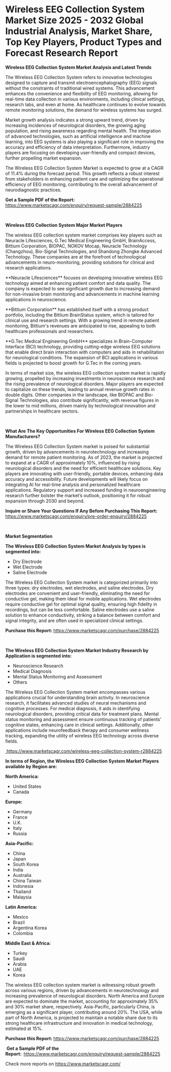 <p><h1>Wireless EEG Collection System Market Size 2025 - 2032 Global Industrial Analysis, Market Share, Top Key Players, Product Types and Forecast Research Report</h1></p><p><strong>Wireless EEG Collection System Market Analysis and Latest Trends</strong></p>
<p><p>The Wireless EEG Collection System refers to innovative technologies designed to capture and transmit electroencephalography (EEG) signals without the constraints of traditional wired systems. This advancement enhances the convenience and flexibility of EEG monitoring, allowing for real-time data collection in various environments, including clinical settings, research labs, and even at home. As healthcare continues to evolve towards remote monitoring solutions, the demand for wireless systems has surged.</p><p>Market growth analysis indicates a strong upward trend, driven by increasing incidences of neurological disorders, the growing aging population, and rising awareness regarding mental health. The integration of advanced technologies, such as artificial intelligence and machine learning, into EEG systems is also playing a significant role in improving the accuracy and efficiency of data interpretation. Furthermore, industry players are focusing on developing user-friendly and compact devices, further propelling market expansion.</p><p>The Wireless EEG Collection System Market is expected to grow at a CAGR of 11.4% during the forecast period. This growth reflects a robust interest from stakeholders in enhancing patient care and optimizing the operational efficiency of EEG monitoring, contributing to the overall advancement of neurodiagnostic practices.</p></p>
<p><strong>Get a Sample PDF of the Report:&nbsp;</strong> <a href="https://www.marketscagr.com/enquiry/request-sample/2884225?utm_campaign=3308&utm_medium=2&utm_source=Github&utm_content=ia&utm_term=13032025&utm_id=wireless-eeg-collection-system">https://www.marketscagr.com/enquiry/request-sample/2884225</a></p>
<p>&nbsp;</p>
<p><strong>Wireless EEG Collection System Major Market Players</strong></p>
<p><p>The wireless EEG collection system market comprises key players such as Neuracle Lifesciences, G.Tec Medical Engineering GmbH, BrainAccess, Bittium Corporation, BIOPAC, NOKOV Mocap, Neuracle Technology (Changzhou), Bio-Signal Technologies, and Shandong Zhongke Advanced Technology. These companies are at the forefront of technological advancements in neuro-monitoring, providing solutions for clinical and research applications.</p><p>**Neuracle Lifesciences** focuses on developing innovative wireless EEG technology aimed at enhancing patient comfort and data quality. The company is expected to see significant growth due to increasing demand for non-invasive brain monitoring and advancements in machine learning applications in neuroscience.</p><p>**Bittium Corporation** has established itself with a strong product portfolio, including the Bittium BrainStatus system, which is tailored for clinical use and research settings. With a growing trend in remote patient monitoring, Bittium's revenues are anticipated to rise, appealing to both healthcare professionals and researchers.</p><p>**G.Tec Medical Engineering GmbH** specializes in Brain-Computer Interface (BCI) technology, providing cutting-edge wireless EEG solutions that enable direct brain interaction with computers and aids in rehabilitation for neurological conditions. The expansion of BCI applications in various fields is projected to boost growth for G.Tec in the coming years.</p><p>In terms of market size, the wireless EEG collection system market is rapidly growing, propelled by increasing investments in neuroscience research and the rising prevalence of neurological disorders. Major players are expected to capitalize on these trends, leading to annual revenue growth rates in double digits. Other companies in the landscape, like BIOPAC and Bio-Signal Technologies, also contribute significantly, with revenue figures in the lower to mid millions, driven mainly by technological innovation and partnerships in healthcare sectors.</p></p>
<p>&nbsp;</p>
<p><strong>What Are The Key Opportunities For Wireless EEG Collection System Manufacturers?</strong></p>
<p><p>The Wireless EEG Collection System market is poised for substantial growth, driven by advancements in neurotechnology and increasing demand for remote patient monitoring. As of 2023, the market is projected to expand at a CAGR of approximately 10%, influenced by rising neurological disorders and the need for efficient healthcare solutions. Key players are innovating with user-friendly, portable devices, enhancing data accuracy and accessibility. Future developments will likely focus on integrating AI for real-time analysis and personalized healthcare applications. Regulatory support and increased funding in neuroengineering research further bolster the market’s outlook, positioning it for robust expansion through 2030 and beyond.</p></p>
<p><strong>Inquire or Share Your Questions If Any Before Purchasing This Report:</strong> <a href="https://www.marketscagr.com/enquiry/pre-order-enquiry/2884225?utm_campaign=3308&utm_medium=2&utm_source=Github&utm_content=ia&utm_term=13032025&utm_id=wireless-eeg-collection-system">https://www.marketscagr.com/enquiry/pre-order-enquiry/2884225</a></p>
<p>&nbsp;</p>
<p><strong>Market Segmentation</strong></p>
<p><strong>The Wireless EEG Collection System Market Analysis by types is segmented into:</strong></p>
<p><ul><li> Dry Electrode</li><li>Wet Electrode</li><li>Saline Electrode </li></ul></p>
<p><p>The Wireless EEG Collection System market is categorized primarily into three types: dry electrodes, wet electrodes, and saline electrodes. Dry electrodes are convenient and user-friendly, eliminating the need for conductive gel, making them ideal for mobile applications. Wet electrodes require conductive gel for optimal signal quality, ensuring high fidelity in recordings, but can be less comfortable. Saline electrodes use a saline solution to enhance conductivity, striking a balance between comfort and signal integrity, and are often used in specialized clinical settings.</p></p>
<p><strong>Purchase this Report:&nbsp;</strong><a href="https://www.marketscagr.com/purchase/2884225?utm_campaign=3308&utm_medium=2&utm_source=Github&utm_content=ia&utm_term=13032025&utm_id=wireless-eeg-collection-system">https://www.marketscagr.com/purchase/2884225</a></p>
<p>&nbsp;</p>
<p><strong>The Wireless EEG Collection System Market Industry Research by Application is segmented into:</strong></p>
<p><ul><li> Neuroscience Research</li><li>Medical Diagnosis</li><li>Mental Status Monitoring and Assessment</li><li>Others </li></ul></p>
<p><p>The Wireless EEG Collection System market encompasses various applications crucial for understanding brain activity. In neuroscience research, it facilitates advanced studies of neural mechanisms and cognitive processes. For medical diagnosis, it aids in identifying neurological disorders, providing critical data for treatment plans. Mental status monitoring and assessment ensure continuous tracking of patients' cognitive states, enhancing care in clinical settings. Additionally, other applications include neurofeedback therapy and consumer wellness tracking, expanding the utility of wireless EEG technology across diverse fields.</p></p>
<p><a href="https://www.marketscagr.com/wireless-eeg-collection-system-r2884225?utm_campaign=3308&utm_medium=2&utm_source=Github&utm_content=ia&utm_term=13032025&utm_id=wireless-eeg-collection-system">&nbsp;https://www.marketscagr.com/wireless-eeg-collection-system-r2884225</a></p>
<p><strong>In terms of Region, the Wireless EEG Collection System Market Players available by Region are:</strong></p>
<p>
    <p> <strong> North America: </strong>
        <ul>
            <li>United States</li>
            <li>Canada</li>
        </ul>
        </p> 
    <p> <strong> Europe: </strong>
        <ul>
            <li>Germany</li>
            <li>France</li>
            <li>U.K.</li>
            <li>Italy</li>
            <li>Russia</li>
        </ul>
        </p> 
    <p> <strong> Asia-Pacific: </strong>
        <ul>
            <li>China</li>
            <li>Japan</li>
            <li>South Korea</li>
            <li>India</li>
            <li>Australia</li>
            <li>China Taiwan</li>
            <li>Indonesia</li>
            <li>Thailand</li>
            <li>Malaysia</li>
        </ul>
        </p> 
    <p> <strong> Latin America: </strong>
        <ul>
            <li>Mexico</li>
            <li>Brazil</li>
            <li>Argentina Korea</li>
            <li>Colombia</li>
        </ul>
        </p> 
    <p> <strong> Middle East & Africa: </strong>
        <ul>
            <li>Turkey</li>
            <li>Saudi</li>
            <li>Arabia</li>
            <li>UAE</li>
            <li>Korea</li>
        </ul>
    </p>
    </p>
<p><p>The wireless EEG collection system market is witnessing robust growth across various regions, driven by advancements in neurotechnology and increasing prevalence of neurological disorders. North America and Europe are expected to dominate the market, accounting for approximately 35% and 30% market share, respectively. Asia-Pacific, particularly China, is emerging as a significant player, contributing around 20%. The USA, while part of North America, is projected to maintain a notable share due to its strong healthcare infrastructure and innovation in medical technology, estimated at 15%.</p></p>
<p><strong>Purchase this Report: </strong><a href="https://www.marketscagr.com/purchase/2884225?utm_campaign=3308&utm_medium=2&utm_source=Github&utm_content=ia&utm_term=13032025&utm_id=wireless-eeg-collection-system">https://www.marketscagr.com/purchase/2884225</a></p>
<p>&nbsp;<strong>Get a Sample PDF of the Report:&nbsp;&nbsp;</strong><a href="https://www.marketscagr.com/enquiry/request-sample/2884225?utm_campaign=3308&utm_medium=2&utm_source=Github&utm_content=ia&utm_term=13032025&utm_id=wireless-eeg-collection-system">https://www.marketscagr.com/enquiry/request-sample/2884225</a></p>
<p><strong></strong></p>
<p>Check more reports on <a href="https://www.marketscagr.com/?utm_campaign=3308&utm_medium=2&utm_source=Github&utm_content=ia&utm_term=13032025&utm_id=wireless-eeg-collection-system">https://www.marketscagr.com/</a></p>